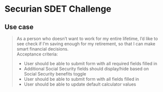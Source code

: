 # Securian SDET Challenge

##  Use case
>As a person who doesn’t want to work for my entire lifetime, I’d like to see check if I’m saving enough 
> for my retirement, so that I can make smart financial decisions. \
> Acceptance criteria: 
> * User should be able to submit form with all required fields filled in
> * Additional Social Security fields should display/hide based on Social Security benefits toggle
> * User should be able to submit form with all fields filled in
> * User should be able to update default calculator values

